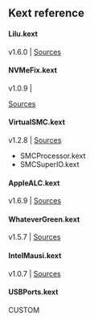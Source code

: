 ## Kext reference


#### Lilu.kext

v1.6.0 |
[Sources](https://github.com/acidanthera/Lilu)

#### NVMeFix.kext

v1.0.9 |

[Sources](https://github.com/acidanthera/NVMeFix)

#### VirtualSMC.kext

v1.2.8 |
[Sources](https://github.com/acidanthera/VirtualSMC)

- SMCProcessor.kext
- SMCSuperIO.kext

#### AppleALC.kext

v1.6.9 |
[Sources](https://github.com/acidanthera/AppleALC)

#### WhateverGreen.kext

v1.5.7 |
[Sources](https://github.com/acidanthera/WhateverGreen)

#### IntelMausi.kext

v1.0.7 |
[Sources](https://github.com/acidanthera/IntelMausi)

#### USBPorts.kext

CUSTOM

